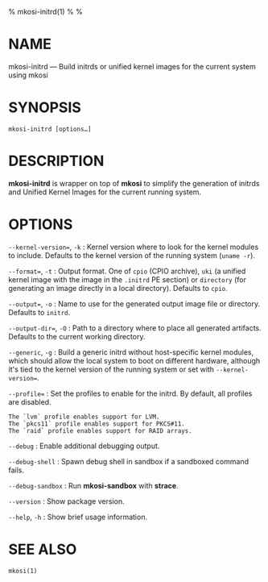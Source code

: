 % mkosi-initrd(1)
%
%

# NAME

mkosi-initrd — Build initrds or unified kernel images for the current system
using mkosi

# SYNOPSIS

`mkosi-initrd [options…]`

# DESCRIPTION

**mkosi-initrd** is wrapper on top of **mkosi** to simplify the generation of
initrds and Unified Kernel Images for the current running system.

# OPTIONS

`--kernel-version=`, `-k`
:   Kernel version where to look for the kernel modules to include. Defaults to
    the kernel version of the running system (`uname -r`).

`--format=`, `-t`
:   Output format. One of `cpio` (CPIO archive), `uki` (a unified kernel image
    with the image in the `.initrd` PE section) or `directory` (for generating
    an image directly in a local directory). Defaults to `cpio`.

`--output=`, `-o`
:   Name to use for the generated output image file or directory. Defaults
    to `initrd`.

`--output-dir=`, `-O`
:   Path to a directory where to place all generated artifacts. Defaults to the
    current working directory.

`--generic`, `-g`
:   Build a generic initrd without host-specific kernel modules, which should
    allow the local system to boot on different hardware, although it's tied to
    the kernel version of the running system or set with `--kernel-version=`.

`--profile=`
:   Set the profiles to enable for the initrd. By default, all profiles are
    disabled.

    The `lvm` profile enables support for LVM.
    The `pkcs11` profile enables support for PKCS#11.
    The `raid` profile enables support for RAID arrays.

`--debug`
:   Enable additional debugging output.

`--debug-shell`
:   Spawn debug shell in sandbox if a sandboxed command fails.

`--debug-sandbox`
:   Run **mkosi-sandbox** with **strace**.

`--version`
:   Show package version.

`--help`, `-h`
:   Show brief usage information.

# SEE ALSO
`mkosi(1)`

